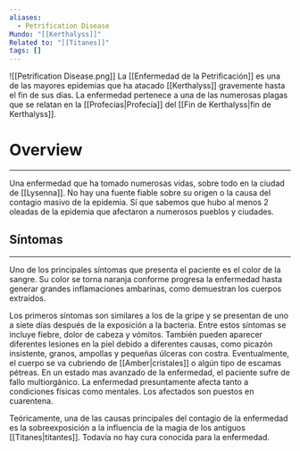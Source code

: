 ```yaml
---
aliases:
  - Petrification Disease
Mundo: "[[Kerthalyss]]"
Related to: "[[Titanes]]"
tags: []
---
```

![[Petrification Disease.png]]
La [[Enfermedad de la Petrificación]] es una de las mayores epidemias que ha atacado [[Kerthalyss]] gravemente hasta el fin de sus días. La enfermedad pertenece a una de las numerosas plagas que se relatan en la [[Profecías|Profecía]] del [[Fin de Kerthalyss|fin de Kerthalyss]].
# Overview
---
Una enfermedad que ha tomado numerosas vidas, sobre todo en la ciudad de [[Lysenna]]. No hay una fuente fiable sobre su origen o la causa del contagio masivo de la epidemia. Sí que sabemos que hubo al menos 2 oleadas de la epidemia que afectaron a numerosos pueblos y ciudades.
## Síntomas
---
Uno de los principales síntomas que presenta el paciente es el color de la sangre. Su color se torna naranja conforme progresa la enfermedad hasta generar grandes inflamaciones ambarinas, como demuestran los cuerpos extraídos.

Los primeros síntomas son similares a los de la gripe y se presentan de uno a siete días después de la exposición a la bacteria. Entre estos síntomas se incluye fiebre, dolor de cabeza y vómitos. También pueden aparecer diferentes lesiones en la piel debido a diferentes causas, como picazón insistente, granos, ampollas y pequeñas úlceras con costra. Eventualmente, el cuerpo se va cubriendo de [[Amber|cristales]] o algún tipo de escamas pétreas. En un estado mas avanzado de la enfermedad, el paciente sufre de fallo multiorgánico. La enfermedad presuntamente afecta tanto a condiciones físicas como mentales. Los afectados son puestos en cuarentena.

Teóricamente, una de las causas principales del contagio de la enfermedad es la sobreexposición a la influencia de la magia de los antiguos [[Titanes|titantes]]. Todavía no hay cura conocida para la enfermedad.
